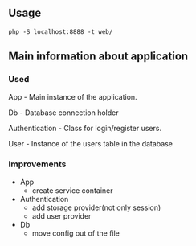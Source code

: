 ## Usage
`php -S localhost:8888 -t web/`

## Main information about application

### Used
 App - Main instance of the application.
 
 Db - Database connection holder

 Authentication - Class for login/register users.
 
 User - Instance of the users table in the database
 

### Improvements
 - App
   - create service container
 - Authentication
   - add storage provider(not only session)
   - add user provider
 - Db
   - move config out of the file

